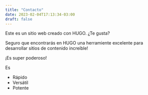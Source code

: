 ```yaml
---
title: "Contacto"
date: 2023-02-04T17:13:34-03:00
draft: false
---
```


Este es un sitio web creado con HUGO. ¿Te gusta?

Seguro que encontrarás en HUGO una herramiente excelente para desarrollar sitios de contenido increíble!

¡Es super poderoso!

Es
- Rápido
- Versátil
- Potente
